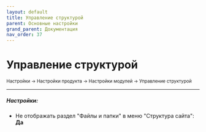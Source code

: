 ```yaml
---
layout: default
title: Управление структурой
parent: Основные настройки
grand_parent: Документация
nav_order: 37
---
```


# Управление структурой

<sub>Настройки → Настройки продукта → Настройки модулей → Управление структурой</sub>

---

##### **Настройки:**

- Не отображать раздел "Файлы и папки" в меню "Структура сайта": **Да**

<br>
